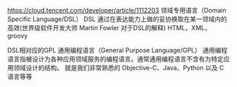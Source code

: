 https://cloud.tencent.com/developer/article/1112203
领域专用语言（Domain Specific Language/DSL）
DSL 通过在表达能力上做的妥协换取在某一领域内的高效(世界级软件开发大师 Martin Fowler 对于DSL的解释)
HTML，XML，groovy

DSL相对应的GPL
通用编程语言（General Purpose Language/GPL）
通用编程语言指被设计为各种应用领域服务的编程语言。通常通用编程语言不含有为特定应用领域设计的结构。
就是我们非常熟悉的 Objective-C、Java、Python 以及 C 语言等等